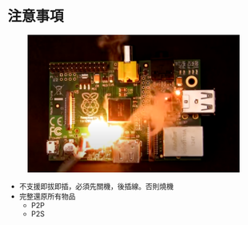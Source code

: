 # 注意事項

<figure><img src=".gitbook/assets/image (2) (1).png" alt=""><figcaption></figcaption></figure>

* 不支援即拔即插，必須先關機，後插線。否則燒機
* 完整還原所有物品
  * P2P
  * P2S

